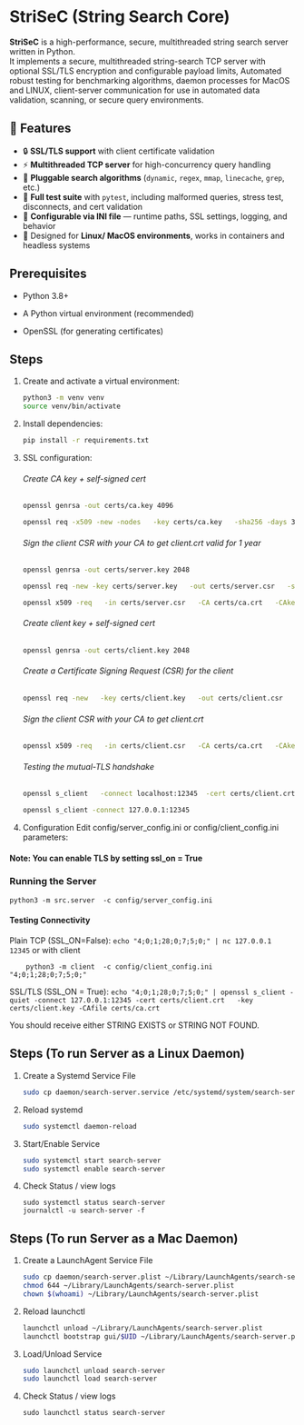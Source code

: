 # StriSeC (String Search Core)

**StriSeC** is a high-performance, secure, multithreaded string search server written in Python.  
It implements a secure, multithreaded string-search TCP server with optional SSL/TLS encryption and configurable payload limits, Automated robust testing for benchmarking algorithms, daemon processes for MacOS and LINUX, client-server communication for use in automated data validation, scanning, or secure query environments.

## 🚀 Features

- 🔒 **SSL/TLS support** with client certificate validation
- ⚡ **Multithreaded TCP server** for high-concurrency query handling
- 🧠 **Pluggable search algorithms** (`dynamic`, `regex`, `mmap`, `linecache`, `grep`, etc.)
- 🧪 **Full test suite** with `pytest`, including malformed queries, stress test, disconnects, and cert validation
- 📂 **Configurable via INI file** — runtime paths, SSL settings, logging, and behavior
- 🧰 Designed for **Linux/ MacOS environments**, works in containers and headless systems


## Prerequisites

- Python 3.8+

- A Python virtual environment (recommended)

- OpenSSL (for generating certificates)

## Steps
1. Create and activate a virtual environment:
    ``` bash
    python3 -m venv venv
    source venv/bin/activate
    ```
2. Install dependencies:
    ``` bash
    pip install -r requirements.txt
    ```
   
3. SSL configuration:
    ###### Create CA key + self-signed cert
    ``` bash
   openssl genrsa -out certs/ca.key 4096
   ```

   ``` bash
   openssl req -x509 -new -nodes   -key certs/ca.key   -sha256 -days 3650   -out certs/ca.crt   -subj "/C=US/ST=State/L=City/O=MyOrg/OU=IT/CN=LocalTestCA"
   ```
   
   ###### Sign the client CSR with your CA to get client.crt valid for 1 year
   ``` bash
   openssl genrsa -out certs/server.key 2048
   ```
   ``` bash
   openssl req -new -key certs/server.key   -out certs/server.csr   -subj "/C=US/ST=State/L=City/O=MyOrg/OU=IT/CN=localhost"
   ```
   ``` bash
   openssl x509 -req   -in certs/server.csr   -CA certs/ca.crt   -CAkey certs/ca.key   -CAcreateserial   -out certs/server.crt   -days 365   -sha256
   ```
   
   ###### Create client key + self-signed cert
   ``` bash
   openssl genrsa -out certs/client.key 2048
   ```
   ###### Create a Certificate Signing Request (CSR) for the client
   ``` bash
   openssl req -new   -key certs/client.key   -out certs/client.csr   -subj "/C=US/ST=State/L=City/O=MyOrg/OU=Clients/CN=my-client"
   ```
   ###### Sign the client CSR with your CA to get client.crt
   ``` bash
   openssl x509 -req   -in certs/client.csr   -CA certs/ca.crt   -CAkey certs/ca.key   -CAcreateserial   -out certs/client.crt   -days 365   -sha256
   ```
   ###### Testing the mutual-TLS handshake
   ``` bash
   openssl s_client   -connect localhost:12345  -cert certs/client.crt   -key certs/client.key   -CAfile certs/ca.crt
   ```
   ``` bash
   openssl s_client -connect 127.0.0.1:12345
   ```
   
4. Configuration
Edit config/server_config.ini or config/client_config.ini parameters: 
#### Note: You can enable TLS by setting ssl_on = True

### Running the Server
 ```python3 -m src.server  -c config/server_config.ini ```

#### Testing Connectivity
Plain TCP (SSL_ON=False):
    ```
        echo "4;0;1;28;0;7;5;0;" | nc 127.0.0.1 12345
    ```
    or with client

```    
    python3 -m client  -c config/client_config.ini  "4;0;1;28;0;7;5;0;"
```


SSL/TLS (SSL_ON = True):
    ```
        echo "4;0;1;28;0;7;5;0;" | openssl s_client -quiet -connect 127.0.0.1:12345 -cert certs/client.crt   -key certs/client.key -CAfile certs/ca.crt 
    ```

You should receive either STRING EXISTS or STRING NOT FOUND.


## Steps (To run Server as a Linux Daemon)

1. Create a Systemd Service File
    ``` bash
   sudo cp daemon/search-server.service /etc/systemd/system/search-server.service
   ```
2. Reload systemd
    ``` bash
    sudo systemctl daemon-reload
   ```
3. Start/Enable Service
    ``` bash
    sudo systemctl start search-server
    sudo systemctl enable search-server 
    ```
4. Check Status / view logs
    ```
   sudo systemctl status search-server
   journalctl -u search-server -f
   ```

## Steps (To run Server as a Mac Daemon)

1. Create a LaunchAgent Service File
    ``` bash
   sudo cp daemon/search-server.plist ~/Library/LaunchAgents/search-server.plist
   chmod 644 ~/Library/LaunchAgents/search-server.plist
   chown $(whoami) ~/Library/LaunchAgents/search-server.plist
   ```
2. Reload launchctl
    ``` bash
    launchctl unload ~/Library/LaunchAgents/search-server.plist
    launchctl bootstrap gui/$UID ~/Library/LaunchAgents/search-server.plist   
   ```
3. Load/Unload Service
    ``` bash
    sudo launchctl unload search-server
    sudo launchctl load search-server 
    ```
4. Check Status / view logs
    ```
   sudo launchctl status search-server
   ```
